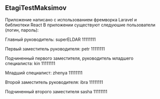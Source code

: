 ## EtagiTestMaksimov

Приложение написано с использованием фремворка Laravel и библиотеки React
В приложении существуют следуюшие пользователи (логин, пароль):

Главный руководитель:
superELDAR
11111111

Первый заместитель руководителя:
petr
11111111

Подчиненный первого заместителя, руководитель младшего специалиста:
kin
11111111

Младший специалист:
zhenya
11111111

Второй заместитель руководителя:
ibra
11111111

Подчиненный второго заместителя
sasha
11111111
